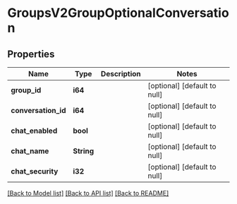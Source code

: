 # GroupsV2GroupOptionalConversation

## Properties
Name | Type | Description | Notes
------------ | ------------- | ------------- | -------------
**group_id** | **i64** |  | [optional] [default to null]
**conversation_id** | **i64** |  | [optional] [default to null]
**chat_enabled** | **bool** |  | [optional] [default to null]
**chat_name** | **String** |  | [optional] [default to null]
**chat_security** | **i32** |  | [optional] [default to null]

[[Back to Model list]](../README.md#documentation-for-models) [[Back to API list]](../README.md#documentation-for-api-endpoints) [[Back to README]](../README.md)


